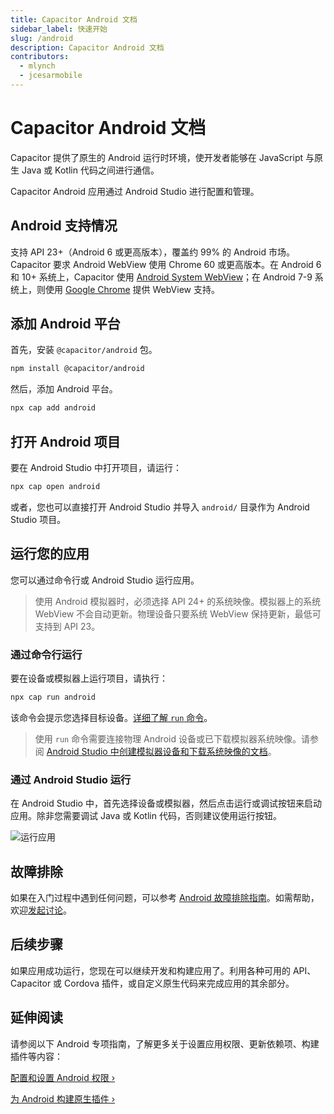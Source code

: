 ```yaml
---
title: Capacitor Android 文档
sidebar_label: 快速开始
slug: /android
description: Capacitor Android 文档
contributors:
  - mlynch
  - jcesarmobile
---
```


# Capacitor Android 文档

Capacitor 提供了原生的 Android 运行时环境，使开发者能够在 JavaScript 与原生 Java 或 Kotlin 代码之间进行通信。

Capacitor Android 应用通过 Android Studio 进行配置和管理。

## Android 支持情况

支持 API 23+（Android 6 或更高版本），覆盖约 99% 的 Android 市场。Capacitor 要求 Android WebView 使用 Chrome 60 或更高版本。在 Android 6 和 10+ 系统上，Capacitor 使用 [Android System WebView](https://play.google.com/store/apps/details?id=com.google.android.webview)；在 Android 7-9 系统上，则使用 [Google Chrome](https://play.google.com/store/apps/details?id=com.android.chrome) 提供 WebView 支持。

## 添加 Android 平台

首先，安装 `@capacitor/android` 包。

```bash
npm install @capacitor/android
```

然后，添加 Android 平台。

```bash
npx cap add android
```

## 打开 Android 项目

要在 Android Studio 中打开项目，请运行：

```bash
npx cap open android
```

或者，您也可以直接打开 Android Studio 并导入 `android/` 目录作为 Android Studio 项目。

## 运行您的应用

您可以通过命令行或 Android Studio 运行应用。

> 使用 Android 模拟器时，必须选择 API 24+ 的系统映像。模拟器上的系统 WebView 不会自动更新。物理设备只要系统 WebView 保持更新，最低可支持到 API 23。

### 通过命令行运行

要在设备或模拟器上运行项目，请执行：

```bash
npx cap run android
```

该命令会提示您选择目标设备。[详细了解 `run` 命令](/cli/commands/run.md)。

> 使用 `run` 命令需要连接物理 Android 设备或已下载模拟器系统映像。请参阅 [Android Studio 中创建模拟器设备和下载系统映像的文档](https://developer.android.com/studio/run/managing-avds)。

### 通过 Android Studio 运行

在 Android Studio 中，首先选择设备或模拟器，然后点击运行或调试按钮来启动应用。除非您需要调试 Java 或 Kotlin 代码，否则建议使用运行按钮。

![运行应用](/img/v6/docs/android/running.png)

## 故障排除

如果在入门过程中遇到任何问题，可以参考 [Android 故障排除指南](/main/android/troubleshooting.md)。如需帮助，欢迎[发起讨论](https://github.com/ionic-team/capacitor/discussions/)。

## 后续步骤

如果应用成功运行，您现在可以继续开发和构建应用了。利用各种可用的 API、Capacitor 或 Cordova 插件，或自定义原生代码来完成应用的其余部分。

## 延伸阅读

请参阅以下 Android 专项指南，了解更多关于设置应用权限、更新依赖项、构建插件等内容：

[配置和设置 Android 权限 &#8250;](/main/android/configuration.md)

[为 Android 构建原生插件 &#8250;](/plugins/creating-plugins/android-guide.md)
